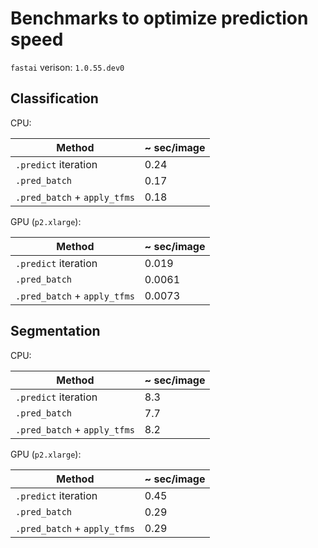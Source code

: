 # Benchmarks to optimize prediction speed

`fastai` verison: `1.0.55.dev0`

## Classification
CPU:

| Method | ~ sec/image |
| --- | --- |
| `.predict` iteration | 0.24 |
| `.pred_batch` | 0.17 |
| `.pred_batch` + `apply_tfms` | 0.18 |


GPU (`p2.xlarge`):

| Method | ~ sec/image |
| --- | --- |
| `.predict` iteration | 0.019 |
| `.pred_batch` | 0.0061 |
| `.pred_batch` + `apply_tfms` | 0.0073 |

## Segmentation
CPU:

| Method | ~ sec/image |
| --- | --- |
| `.predict` iteration | 8.3 |
| `.pred_batch` | 7.7 |
| `.pred_batch` + `apply_tfms` | 8.2 |

GPU (`p2.xlarge`):

| Method | ~ sec/image |
| --- | --- |
| `.predict` iteration | 0.45 |
| `.pred_batch` | 0.29 |
| `.pred_batch` + `apply_tfms` | 0.29 |
